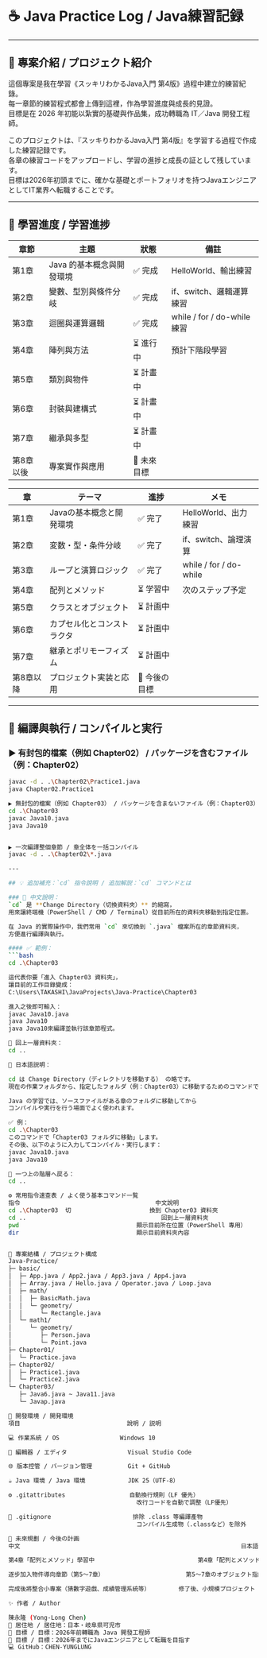 # ☕ Java Practice Log / Java練習記録

---

## 📖 專案介紹 / プロジェクト紹介
這個專案是我在學習《スッキリわかるJava入門 第4版》過程中建立的練習紀錄。  
每一章節的練習程式都會上傳到這裡，作為學習進度與成長的見證。  
目標是在 2026 年初能以紮實的基礎與作品集，成功轉職為 IT／Java 開發工程師。  

このプロジェクトは、『スッキりわかるJava入門 第4版』を学習する過程で作成した練習記録です。  
各章の練習コードをアップロードし、学習の進捗と成長の証として残しています。  
目標は2026年初頭までに、確かな基礎とポートフォリオを持つJavaエンジニアとしてIT業界へ転職することです。

---

## 🧩 學習進度 / 学習進捗

| 章節 | 主題 | 狀態 | 備註 |
|------|------|------|------|
| 第1章 | Java 的基本概念與開發環境 | ✅ 完成 | HelloWorld、輸出練習 |
| 第2章 | 變數、型別與條件分岐 | ✅ 完成 | if、switch、邏輯運算練習 |
| 第3章 | 迴圈與運算邏輯 | ✅ 完成 | while / for / do-while 練習 |
| 第4章 | 陣列與方法 | ⏳ 進行中 | 預計下階段學習 |
| 第5章 | 類別與物件 | ⏳ 計畫中 | |
| 第6章 | 封裝與建構式 | ⏳ 計畫中 | |
| 第7章 | 繼承與多型 | ⏳ 計畫中 | |
| 第8章以後 | 專案實作與應用 | 🚀 未來目標 | |

| 章 | テーマ | 進捗 | メモ |
|----|---------|------|------|
| 第1章 | Javaの基本概念と開発環境 | ✅ 完了 | HelloWorld、出力練習 |
| 第2章 | 変数・型・条件分岐 | ✅ 完了 | if、switch、論理演算 |
| 第3章 | ループと演算ロジック | ✅ 完了 | while / for / do-while |
| 第4章 | 配列とメソッド | ⏳ 学習中 | 次のステップ予定 |
| 第5章 | クラスとオブジェクト | ⏳ 計画中 | |
| 第6章 | カプセル化とコンストラクタ | ⏳ 計画中 | |
| 第7章 | 継承とポリモーフィズム | ⏳ 計画中 | |
| 第8章以降 | プロジェクト実装と応用 | 🚀 今後の目標 | |

---

## 🧰 編譯與執行 / コンパイルと実行

### ▶ 有封包的檔案（例如 Chapter02） / パッケージを含むファイル（例：Chapter02）
```bash
javac -d . .\Chapter02\Practice1.java
java Chapter02.Practice1

▶ 無封包的檔案（例如 Chapter03） / パッケージを含まないファイル（例：Chapter03）
cd .\Chapter03
javac Java10.java
java Java10


▶ 一次編譯整個章節 / 章全体を一括コンパイル
javac -d . .\Chapter02\*.java

---

## 💡 追加補充：`cd` 指令說明 / 追加解説：`cd` コマンドとは

### 🧭 中文說明：
`cd` 是 **Change Directory（切換資料夾）** 的縮寫，  
用來讓終端機（PowerShell / CMD / Terminal）從目前所在的資料夾移動到指定位置。  

在 Java 的實際操作中，我們常用 `cd` 來切換到 `.java` 檔案所在的章節資料夾，  
方便進行編譯與執行。  

#### ✅ 範例：
```bash
cd .\Chapter03

這代表你要「進入 Chapter03 資料夾」，
讓目前的工作目錄變成：
C:\Users\TAKASHI\JavaProjects\Java-Practice\Chapter03

進入之後即可輸入：
javac Java10.java
java Java10
java Java10來編譯並執行該章節程式。

🔁 回上一層資料夾：
cd ..

💬 日本語説明：

cd は Change Directory（ディレクトリを移動する） の略です。
現在の作業フォルダから、指定したフォルダ（例：Chapter03）に移動するためのコマンドです。

Java の学習では、ソースファイルがある章のフォルダに移動してから
コンパイルや実行を行う場面でよく使われます。

✅ 例：
cd .\Chapter03
このコマンドで「Chapter03 フォルダに移動」します。
その後、以下のように入力してコンパイル・実行します：
javac Java10.java
java Java10

🔁 一つ上の階層へ戻る：
cd ..

⚙️ 常用指令速查表 / よく使う基本コマンド一覧
指令	                                    中文說明	                                    日本語説明
cd .\Chapter03	切                      換到 Chapter03 資料夾	                        Chapter03 フォルダに移動
cd ..	                                   回到上一層資料夾	                                一つ上の階層に戻る
pwd	                                顯示目前所在位置（PowerShell 專用）	              現在のディレクトリを表示（PowerShell専用）
dir	                                顯示目前資料夾內容	                             現在のフォルダ内のファイル一覧を表示


📂 專案結構 / プロジェクト構成
Java-Practice/
├─ basic/
│  ├─ App.java / App2.java / App3.java / App4.java
│  ├─ Array.java / Hello.java / Operator.java / Loop.java
│  ├─ math/
│  │  ├─ BasicMath.java
│  │  └─ geometry/
│  │     └─ Rectangle.java
│  └─ math1/
│     └─ geometry/
│        ├─ Person.java
│        └─ Point.java
├─ Chapter01/
│  └─ Practice.java
├─ Chapter02/
│  ├─ Practice1.java
│  └─ Practice2.java
└─ Chapter03/
   ├─ Java6.java ~ Java11.java
   └─ Javap.java

🧰 開發環境 / 開発環境
項目	                            說明 / 説明

💻 作業系統 / OS	                Windows 10

🧩 編輯器 / エディタ	             Visual Studio Code

🌐 版本控管 / バージョン管理	      Git + GitHub

☕ Java 環境 / Java 環境	           JDK 25（UTF-8）

⚙️ .gitattributes	               自動換行規則（LF 優先）
                                    改行コードを自動で調整（LF優先）

🧱 .gitignore	                   排除 .class 等編譯產物
                                    コンパイル生成物（.classなど）を除外

🌱 未來規劃 / 今後の計画
中文	                                                            日本語

第4章「配列とメソッド」學習中	                            第4章「配列とメソッド」を学習中

逐步加入物件導向章節（第5〜7章）	                    第5〜7章のオブジェクト指向章を順次追加予定

完成後將整合小專案（猜數字遊戲、成績管理系統等）	    修了後、小規模プロジェクト（数字当てゲーム・成績管理システムなど）を統合予定

✨ 作者 / Author

陳永隆 (Yong-Long Chen)
📍 居住地 / 居住地：日本・岐阜県可児市
🎯 目標 / 目標：2026年前轉職為 Java 開發工程師
🎯 目標 / 目標：2026年までにJavaエンジニアとして転職を目指す
💻 GitHub：CHEN-YUNGLUNG